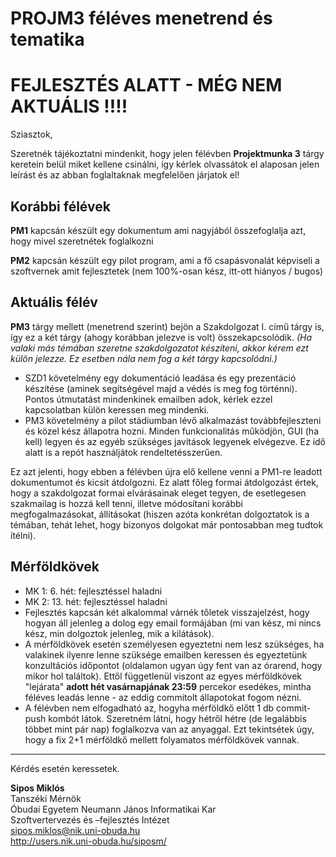 # PROJM3 féléves menetrend és tematika

# FEJLESZTÉS ALATT - MÉG NEM AKTUÁLIS !!!!
Sziasztok,

Szeretnék tájékoztatni mindenkit, hogy jelen félévben **Projektmunka 3** tárgy keretein belül miket kellene csinálni, így kérlek olvassátok el alaposan jelen leírást és az abban foglaltaknak megfelelően járjatok el!

## Korábbi félévek
**PM1** kapcsán készült egy dokumentum ami nagyjából összefoglalja azt, hogy mivel szeretnétek foglalkozni

**PM2** kapcsán készült egy pilot program, ami a fő csapásvonalát képviseli a szoftvernek amit fejlesztetek (nem 100%-osan kész, itt-ott hiányos / bugos)

## Aktuális félév
**PM3** tárgy mellett (menetrend szerint) bejön a Szakdolgozat I. című  tárgy is, így ez a két tárgy (ahogy korábban jelezve is volt) összekapcsolódik. *(Ha valaki más témában szeretne szakdolgozatot készíteni, akkor kérem ezt külön jelezze. Ez esetben nála nem fog a két tárgy kapcsolódni.)*
- SZD1 követelmény egy dokumentáció leadása és egy prezentáció készítése (aminek segítségével majd a védés is meg fog történni). Pontos útmutatást mindenkinek emailben adok, kérlek ezzel kapcsolatban külön keressen meg mindenki.
- PM3 követelmény a pilot stádiumban lévő alkalmazást továbbfejleszteni és közel kész állapotra hozni. Minden funkcionalitás működjön, GUI (ha kell) legyen és az egyéb szükséges javítások legyenek elvégezve. Ez idő alatt is a repót használjátok rendeltetésszerűen.

Ez azt jelenti, hogy ebben a félévben újra elő kellene venni a PM1-re leadott dokumentumot és kicsit átdolgozni. Ez alatt főleg formai átdolgozást értek, hogy a szakdolgozat formai elvárásainak eleget tegyen, de esetlegesen szakmailag is hozzá kell tenni, illetve módosítani korábbi megfogalmazásokat, állításokat (hiszen azóta konkrétan dolgoztatok is a témában, tehát lehet, hogy bizonyos dolgokat már pontosabban meg tudtok ítélni).

## Mérföldkövek
- MK 1: 6. hét: fejlesztéssel haladni
- MK 2: 13. hét: fejlesztéssel haladni
- Fejlesztés kapcsán két alkalommal várnék tőletek visszajelzést, hogy hogyan áll jelenleg a dolog egy email formájában (mi van kész, mi nincs kész, min dolgoztok jelenleg, mik a kilátások).
- A mérföldkövek esetén személyesen egyeztetni nem lesz szükséges, ha valakinek ilyenre lenne szüksége emailben keressen és egyeztetünk konzultációs időpontot (oldalamon ugyan úgy fent van az órarend, hogy mikor hol találtok). Ettől függetlenül viszont az egyes mérföldkövek "lejárata" **adott hét vasárnapjának 23:59** percekor esedékes, mintha féléves leadás lenne - az eddig commitolt állapotokat fogom nézni.
- A félévben nem elfogadható az, hogyha mérföldkő előtt 1 db commit-push kombót látok. Szeretném látni, hogy hétről hétre (de legalábbis többet mint pár nap) foglalkozva van az anyaggal. Ezt tekintsétek úgy, hogy a fix 2+1 mérföldkő mellett folyamatos mérföldkövek vannak.

---

Kérdés esetén keressetek.

**Sipos Miklós**\
Tanszéki Mérnök\
Óbudai Egyetem Neumann János Informatikai Kar\
Szoftvertervezés és –fejlesztés Intézet\
sipos.miklos@nik.uni-obuda.hu\
http://users.nik.uni-obuda.hu/siposm/
